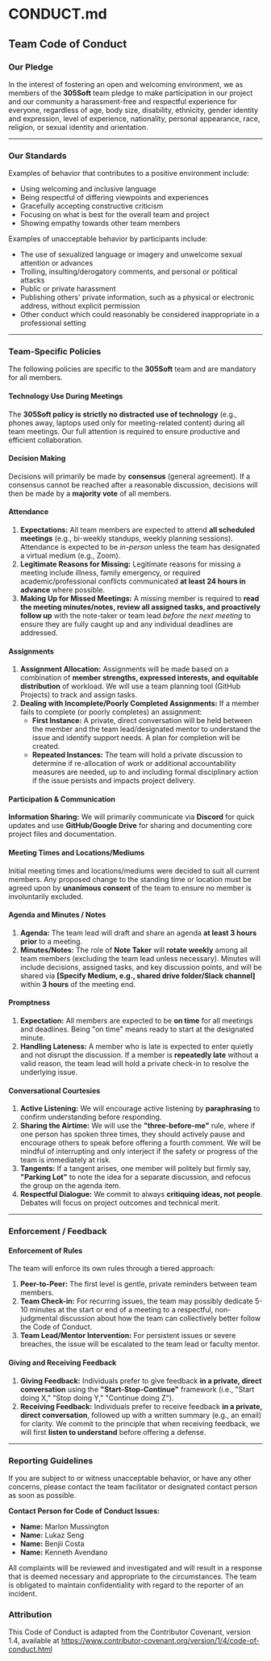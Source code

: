 # CONDUCT.md

## Team Code of Conduct

### Our Pledge

In the interest of fostering an open and welcoming environment, we as members of the **305Soft** team pledge to make participation in our project and our community a harassment-free and respectful experience for everyone, regardless of age, body size, disability, ethnicity, gender identity and expression, level of experience, nationality, personal appearance, race, religion, or sexual identity and orientation.

---

### Our Standards

Examples of behavior that contributes to a positive environment include:

* Using welcoming and inclusive language
* Being respectful of differing viewpoints and experiences
* Gracefully accepting constructive criticism
* Focusing on what is best for the overall team and project
* Showing empathy towards other team members

Examples of unacceptable behavior by participants include:

* The use of sexualized language or imagery and unwelcome sexual attention or advances
* Trolling, insulting/derogatory comments, and personal or political attacks
* Public or private harassment
* Publishing others' private information, such as a physical or electronic address, without explicit permission
* Other conduct which could reasonably be considered inappropriate in a professional setting

---

### Team-Specific Policies

The following policies are specific to the **305Soft** team and are mandatory for all members.

#### Technology Use During Meetings

The **305Soft policy is strictly no distracted use of technology** (e.g., phones away, laptops used only for meeting-related content) during all team meetings. Our full attention is required to ensure productive and efficient collaboration.

#### Decision Making

Decisions will primarily be made by **consensus** (general agreement). If a consensus cannot be reached after a reasonable discussion, decisions will then be made by a **majority vote** of all members.

#### Attendance

1.  **Expectations:** All team members are expected to attend **all scheduled meetings** (e.g., bi-weekly standups, weekly planning sessions). Attendance is expected to be *in-person* unless the team has designated a virtual medium (e.g., Zoom).
2.  **Legitimate Reasons for Missing:** Legitimate reasons for missing a meeting include illness, family emergency, or required academic/professional conflicts communicated **at least 24 hours in advance** where possible.
3.  **Making Up for Missed Meetings:** A missing member is required to **read the meeting minutes/notes, review all assigned tasks, and proactively follow up** with the note-taker or team lead *before the next meeting* to ensure they are fully caught up and any individual deadlines are addressed.

#### Assignments

1.  **Assignment Allocation:** Assignments will be made based on a combination of **member strengths, expressed interests, and equitable distribution** of workload. We will use a team planning tool (GitHub Projects) to track and assign tasks.
2.  **Dealing with Incomplete/Poorly Completed Assignments:** If a member fails to complete (or poorly completes) an assignment:
    * **First Instance:** A private, direct conversation will be held between the member and the team lead/designated mentor to understand the issue and identify support needs. A plan for completion will be created.
    * **Repeated Instances:** The team will hold a private discussion to determine if re-allocation of work or additional accountability measures are needed, up to and including formal disciplinary action if the issue persists and impacts project delivery.

#### Participation & Communication

**Information Sharing:** We will primarily communicate via **Discord** for quick updates and use **GitHub/Google Drive** for sharing and documenting core project files and documentation.

#### Meeting Times and Locations/Mediums

Initial meeting times and locations/mediums were decided to suit all current members. Any proposed change to the standing time or location must be agreed upon by **unanimous consent** of the team to ensure no member is involuntarily excluded.

#### Agenda and Minutes / Notes

1.  **Agenda:** The team lead will draft and share an agenda **at least 3 hours prior** to a meeting.
2.  **Minutes/Notes:** The role of **Note Taker** will **rotate weekly** among all team members (excluding the team lead unless necessary). Minutes will include decisions, assigned tasks, and key discussion points, and will be shared via **[Specify Medium, e.g., shared drive folder/Slack channel]** within **3 hours** of the meeting end.

#### Promptness

1.  **Expectation:** All members are expected to be **on time** for all meetings and deadlines. Being "on time" means ready to start at the designated minute.
2.  **Handling Lateness:** A member who is late is expected to enter quietly and not disrupt the discussion. If a member is **repeatedly late** without a valid reason, the team lead will hold a private check-in to resolve the underlying issue.

#### Conversational Courtesies

1.  **Active Listening:** We will encourage active listening by **paraphrasing** to confirm understanding before responding.
2.  **Sharing the Airtime:** We will use the **"three-before-me"** rule, where if one person has spoken three times, they should actively pause and encourage others to speak before offering a fourth comment. We will be mindful of interrupting and only interject if the safety or progress of the team is immediately at risk.
3.  **Tangents:** If a tangent arises, one member will politely but firmly say, **"Parking Lot"** to note the idea for a separate discussion, and refocus the group on the agenda item.
4.  **Respectful Dialogue:** We commit to always **critiquing ideas, not people**. Debates will focus on project outcomes and technical merit.

---

### Enforcement / Feedback

#### Enforcement of Rules

The team will enforce its own rules through a tiered approach:
1.  **Peer-to-Peer:** The first level is gentle, private reminders between team members.
2.  **Team Check-in:** For recurring issues, the team may possibly dedicate 5-10 minutes at the start or end of a meeting to a respectful, non-judgmental discussion about how the team can collectively better follow the Code of Conduct.
3.  **Team Lead/Mentor Intervention:** For persistent issues or severe breaches, the issue will be escalated to the team lead or faculty mentor.

#### Giving and Receiving Feedback

1.  **Giving Feedback:** Individuals prefer to give feedback **in a private, direct conversation** using the **"Start-Stop-Continue"** framework (i.e., "Start doing X," "Stop doing Y," "Continue doing Z").
2.  **Receiving Feedback:** Individuals prefer to receive feedback **in a private, direct conversation**, followed up with a written summary (e.g., an email) for clarity. We commit to the principle that when receiving feedback, we will first **listen to understand** before offering a defense.

---

### Reporting Guidelines

If you are subject to or witness unacceptable behavior, or have any other concerns, please contact the team facilitator or designated contact person as soon as possible.

**Contact Person for Code of Conduct Issues:**

* **Name:** Marlon Mussington
* **Name:** Lukaz Seng
* **Name:** Benjii Costa
* **Name:** Kenneth Avendano

All complaints will be reviewed and investigated and will result in a response that is deemed necessary and appropriate to the circumstances. The team is obligated to maintain confidentiality with regard to the reporter of an incident.

### Attribution

This Code of Conduct is adapted from the Contributor Covenant, version 1.4, available at https://www.contributor-covenant.org/version/1/4/code-of-conduct.html

